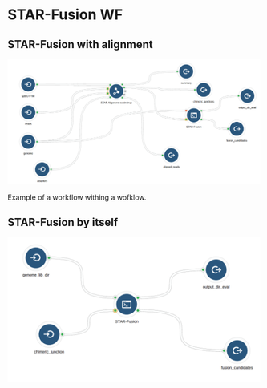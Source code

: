 STAR-Fusion WF
================

STAR-Fusion with alignment
--------------------------

![](star_fusion_with_alignment.png)

Example of a workflow withing a wofklow.

STAR-Fusion by itself
---------------------

![](star_fusion_post_alignment.png)
